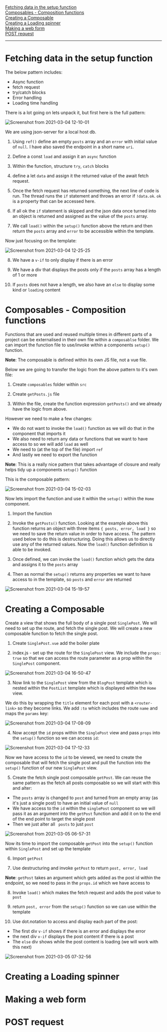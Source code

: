 [Fetching data in the setup function](#Fetching-data-in-the-setup-function)<br>
[Composables - Composition functions](#Composables---Composition-functions)<br>
[Creating a Composable](#Creating-a-Composable)<br>
[Creating a Loading spinner](#Creating-a-Loading-spinner)<br>
[Making a web form](#Making-a-web-form)<br>
[POST request](#POST-request)<br>

----------------------------------------------------------------------

# Fetching data in the setup function
The below pattern includes:

- Async function
- fetch request
- try/catch blocks
- Error handling
- Loading time handling

There is a lot going on lets unpack it, but first here is the full pattern:

![Screenshot from 2021-03-04 12-10-01](https://user-images.githubusercontent.com/73107656/109961973-9047a680-7ce2-11eb-849b-7caef84109ab.png)

We are using json-server for a local host db.  

1. Using `ref()` define an empty `posts` array and an `error` with initial value of `null`.  I have also saved the endpoint in a short name `uri`.

2. Define a const `load` and assign it an `async` function

3. Within the function, structure `try`, `catch` blocks

4. define a let `data` and assign it the returned value of the await fetch request. 

5. Once the fetch request has returned something, the next line of code is run. The thread runs the `if` statement and throws an error if `!data.ok`. `ok` is a property that can be accessed here.

6. If all ok the `if` statement is skipped and the json data once turned into an object is returned and assigned as the value of the `posts` array.

7. We call `load()` within the `setup()` function above the return and then return the `posts` array and `error` to be accessible within the template.

Now just focusing on the template:

![Screenshot from 2021-03-04 12-25-25](https://user-images.githubusercontent.com/73107656/109963783-b5d5af80-7ce4-11eb-9850-cf96d2871a36.png)

8. We have a `v-if` to only display if there is an error

9. We have a div that displays the posts only if the `posts` array has a length of 1 or more

10. If `posts` does not have a length, we also have an `else` to display some kind or `loading` content

# Composables - Composition functions

Functions that are used and reused multiple times in different parts of a project can be externalised in their own file within a `composablse` folder. We can import the function file to use/invoke within a components `setup()` function.  

**Note**: The composable is defined within its own JS file, not a vue file.

Below we are going to transfer the logic from the above pattern to it's own file:

1. Create `composables` folder within `src`

2. Create `getPosts.js` file

3. Within the file, create the function expression `getPosts()` and we already have the logic from above.

However we need to make a few changes:

- We do not want to invoke the `load()` function as we will do that in the component that imports it
- We also need to return any data or functions that we want to have access to so we will add `load` as well
- We need to (at the top of the file) import `ref` 
- And lastly we need to export the function

**Note**: This is a really nice pattern that takes advantage of closure and really helps tidy up a components `setup()` function

This is the composable pattern:

![Screenshot from 2021-03-04 15-02-03](https://user-images.githubusercontent.com/73107656/109983300-99447200-7cfa-11eb-96d2-79e2f11627e3.png)
 
Now lets  import the function and use it within the `setup()` within the `Home` component.

1. Import the function 

2. Invoke the `getPosts()` function. Looking at the example above this function returns an object with three items `{ posts, error, load }` so we need to save the return value in order to have access. The pattern used below to do this is destructuring. Doing this allows us to directly use any of the returned values. Now the `load()` function definition is able to be invoked.

3. Once defined, we can invoke the `load()` function which gets the data and assigns it to the `posts` array

4. Then as normal the `setup()` returns any properties we want to have access to in the template, so `posts` and `error` are returned

![Screenshot from 2021-03-04 15-19-57](https://user-images.githubusercontent.com/73107656/109985855-1b359a80-7cfd-11eb-85ca-21680ceee80e.png)


# Creating a Composable

Create a view that shows the full body of a single post `SinglePost`.  We will need to set up the route, and fetch the single post. We will create a new composable function to fetch the single post. 

1. Create `SinglePost.vue` add the boiler plate

2. index.js - set up the route for the `SinglePost` view.  We include the `props: true` so that we can access the route parameter as a prop within the `SinglePost` component. 

![Screenshot from 2021-03-04 16-50-47](https://user-images.githubusercontent.com/73107656/109999097-c77d7e00-7d09-11eb-917d-210156736da2.png)

3. Now link to the `SinglePost` view from the `BlogPost` template which is nested within the `PostList` template which is displayed within the `Home` view.

We do this by wrapping the `title` element for each post with a `<router-link>` so they become links.  We add `:to` which includes the route `name` and maps the `params` key:

![Screenshot from 2021-03-04 17-08-09](https://user-images.githubusercontent.com/73107656/110001351-34921300-7d0c-11eb-90f7-2ceff586a9db.png)

4. Now accept the `id` props within the `SinglePost` view and pass `props` into the `setup()` function so we can access `id`:

![Screenshot from 2021-03-04 17-12-33](https://user-images.githubusercontent.com/73107656/110001978-d31e7400-7d0c-11eb-9845-29fcb4c010c9.png)


Now we have access to the `id` to be viewed, we need to create the composable that will fetch the single post and pull the function into the `setup()` function of our new `SinglePost` view.

5. Create the fetch single post composable `getPost`. We can reuse the same pattern as the fetch all posts composable so we will start with this and alter:

- The `posts` array is changed to `post` and turned from an empty array (as it's just a single post) to have an initial value of `null`
- We have access to the `id` within the `singlePost` component so we will pass it as an argument into the `getPost` function and add it on to the end of the end point to target the single post
- Then we just alter all ` posts` to just `post`

![Screenshot from 2021-03-05 06-57-31](https://user-images.githubusercontent.com/73107656/110078722-1108b000-7d80-11eb-8531-00e55af5614f.png)

Now its time to import the composable `getPost` into the `setup()` function within `SinglePost` and set up the template

6. Import `getPost`

7. Use destructuring and invoke `getPost` to return `post, error, load`

**Note**: `getPost` takes an argument  which gets added as the post id within the endpoint, so we need to pass in the `props.id` which we have access to

8. Invoke `load()` which makes the fetch request and adds the post value to `post`

9. return `post, error` from the `setup()` function so we can use within the template

10. Use dot.notation to access and display each part of the post:

- The first div `v-if` shows if there is an error and displays the error
- the next div `v-if` displays the post content if there is a post
- The `else` div shows while the post content is loading (we will work with this next)

![Screenshot from 2021-03-05 07-32-56](https://user-images.githubusercontent.com/73107656/110082256-03a1f480-7d85-11eb-9858-731f774282d1.png)


# Creating a Loading spinner

# Making a web form

# POST request